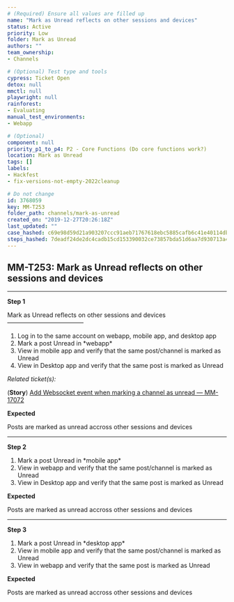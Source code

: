 ```yaml
---
# (Required) Ensure all values are filled up
name: "Mark as Unread reflects on other sessions and devices"
status: Active
priority: Low
folder: Mark as Unread
authors: ""
team_ownership: 
- Channels

# (Optional) Test type and tools
cypress: Ticket Open
detox: null
mmctl: null
playwright: null
rainforest: 
- Evaluating
manual_test_environments: 
- Webapp

# (Optional)
component: null
priority_p1_to_p4: P2 - Core Functions (Do core functions work?)
location: Mark as Unread
tags: []
labels: 
- Hackfest
- fix-versions-not-empty-2022cleanup

# Do not change
id: 3768059
key: MM-T253
folder_path: channels/mark-as-unread
created_on: "2019-12-27T20:26:18Z"
last_updated: ""
case_hashed: c69e98d59d21a903207ccc91aeb71767618ebc5885cafb6c41e40114db4a7021db0821047f1258a8a1c6e365ae4b3e6c
steps_hashed: 7deadf24de2dc4cadb15cd153390032ce73857bda51d6aa7d930713a49b1a6d4a0d0ec4e9274dbadbe3237f8e058e907
---
```


## MM-T253: Mark as Unread reflects on other sessions and devices

---

**Step 1**

Mark as Unread reflects on other sessions and devices\
–––––––––––––––––––––––––

1. Log in to the same account on webapp, mobile app, and desktop app
2. Mark a post Unread in \*webapp\*
3. View in mobile app and verify that the same post/channel is marked as Unread
4. View in Desktop app and verify that the same post is marked as Unread

_Related ticket(s):_

(**Story**) [Add Websocket event when marking a channel as unread — MM-17072](https://mattermost.atlassian.net/browse/MM-17072)

**Expected**

Posts are marked as unread accross other sessions and devices

---

**Step 2**

1. Mark a post Unread in \*mobile app\*
2. View in webapp and verify that the same post/channel is marked as Unread
3. View in Desktop app and verify that the same post is marked as Unread

**Expected**

Posts are marked as unread accross other sessions and devices

---

**Step 3**

1. Mark a post Unread in \*desktop app\*
2. View in mobile app and verify that the same post/channel is marked as Unread
3. View in webapp and verify that the same post is marked as Unread

**Expected**

Posts are marked as unread accross other sessions and devices
